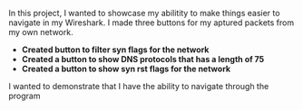 In this project, I wanted to showcase my abilitity to make things easier to navigate in my Wireshark.
I made three buttons for my aptured packets from my own network.
- <b>Created button to filter syn flags for the network</b>
- <b>Created a button to show DNS protocols that has a length of 75</b>
- <b>Created a button to show syn rst flags for the network</b>

I wanted to demonstrate that I have the ability to navigate through the program
